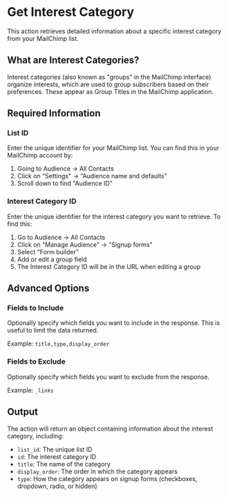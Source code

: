 # Get Interest Category

This action retrieves detailed information about a specific interest category from your MailChimp list.

## What are Interest Categories?

Interest categories (also known as "groups" in the MailChimp interface) organize interests, which are used to group subscribers based on their preferences. These appear as Group Titles in the MailChimp application.

## Required Information

### List ID
Enter the unique identifier for your MailChimp list. You can find this in your MailChimp account by:
1. Going to Audience → All Contacts
2. Click on "Settings" → "Audience name and defaults"
3. Scroll down to find "Audience ID"

### Interest Category ID
Enter the unique identifier for the interest category you want to retrieve. To find this:
1. Go to Audience → All Contacts
2. Click on "Manage Audience" → "Signup forms"
3. Select "Form builder"
4. Add or edit a group field
5. The Interest Category ID will be in the URL when editing a group

## Advanced Options

### Fields to Include
Optionally specify which fields you want to include in the response. This is useful to limit the data returned.

Example: `title,type,display_order`

### Fields to Exclude
Optionally specify which fields you want to exclude from the response.

Example: `_links`

## Output

The action will return an object containing information about the interest category, including:
- `list_id`: The unique list ID
- `id`: The interest category ID
- `title`: The name of the category
- `display_order`: The order in which the category appears
- `type`: How the category appears on signup forms (checkboxes, dropdown, radio, or hidden)